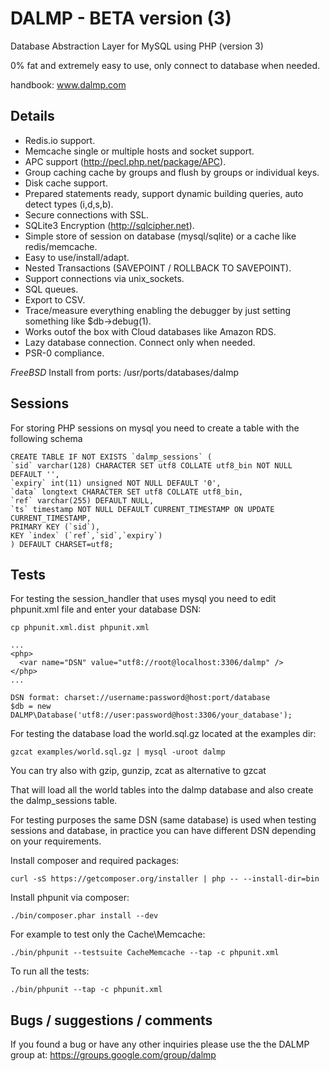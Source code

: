 DALMP - BETA version (3)
========================

Database Abstraction Layer for MySQL using PHP (version 3)

0% fat and extremely easy to use, only connect to database when needed.

handbook: www.dalmp.com

Details
-------

  * Redis.io support.
  * Memcache single or multiple hosts and socket support.
  * APC support (http://pecl.php.net/package/APC).
  * Group caching cache by groups and flush by groups or individual keys.
  * Disk cache support.
  * Prepared statements ready, support dynamic building queries, auto detect types (i,d,s,b).
  * Secure connections with SSL.
  * SQLite3 Encryption (http://sqlcipher.net).
  * Simple store of session on database (mysql/sqlite) or a cache like redis/memcache.
  * Easy to use/install/adapt.
  * Nested Transactions (SAVEPOINT / ROLLBACK TO SAVEPOINT).
  * Support connections via unix_sockets.
  * SQL queues.
  * Export to CSV.
  * Trace/measure everything enabling the debugger by just setting something like $db->debug(1).
  * Works outof the box with Cloud databases like Amazon RDS.
  * Lazy database connection. Connect only when needed.
  * PSR-0 compliance.

*FreeBSD*
Install from ports: /usr/ports/databases/dalmp

Sessions
--------

For storing PHP sessions on mysql you need to create a table with the following schema

    CREATE TABLE IF NOT EXISTS `dalmp_sessions` (
    `sid` varchar(128) CHARACTER SET utf8 COLLATE utf8_bin NOT NULL DEFAULT '',
    `expiry` int(11) unsigned NOT NULL DEFAULT '0',
    `data` longtext CHARACTER SET utf8 COLLATE utf8_bin,
    `ref` varchar(255) DEFAULT NULL,
    `ts` timestamp NOT NULL DEFAULT CURRENT_TIMESTAMP ON UPDATE CURRENT_TIMESTAMP,
    PRIMARY KEY (`sid`),
    KEY `index` (`ref`,`sid`,`expiry`)
    ) DEFAULT CHARSET=utf8;

Tests
-----

For testing the session_handler that uses mysql you need to edit phpunit.xml
file and enter your database DSN:

    cp phpunit.xml.dist phpunit.xml

    ...
    <php>
      <var name="DSN" value="utf8://root@localhost:3306/dalmp" />
    </php>
    ...

    DSN format: charset://username:password@host:port/database
    $db = new DALMP\Database('utf8://user:password@host:3306/your_database');


For testing the database load the world.sql.gz located at the examples dir:

    gzcat examples/world.sql.gz | mysql -uroot dalmp

You can try also with gzip, gunzip, zcat as alternative to gzcat

That will load all the world tables into the dalmp database and also create the
dalmp_sessions table.

For testing purposes the same DSN (same database) is used when testing sessions
and database, in practice you can have different DSN depending on your
requirements.

Install composer and required packages:

    curl -sS https://getcomposer.org/installer | php -- --install-dir=bin

Install phpunit via composer:

    ./bin/composer.phar install --dev

For example to test only the Cache\Memcache:

    ./bin/phpunit --testsuite CacheMemcache --tap -c phpunit.xml

To run all the tests:

    ./bin/phpunit --tap -c phpunit.xml


Bugs / suggestions / comments
-----------------------------

If you found a bug or have any other inquiries please use the the DALMP group at: https://groups.google.com/group/dalmp
